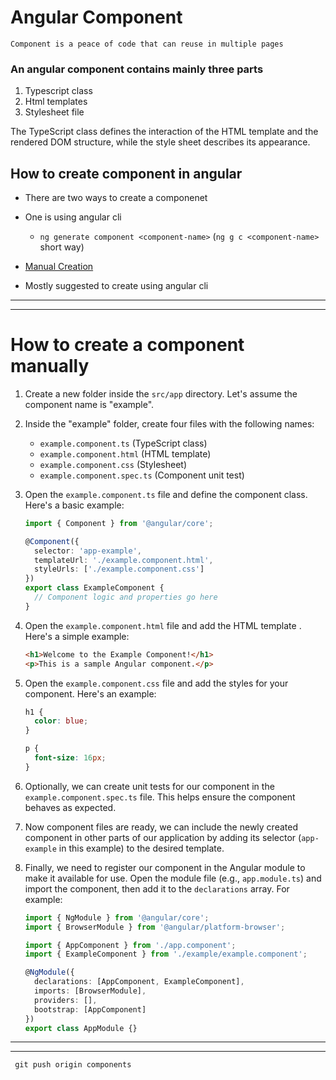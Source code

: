 # Angular Component

`Component is a peace of code that can reuse in multiple pages`

### An angular component contains mainly three parts
 1. Typescript class
 2. Html templates
 3. Stylesheet file

The TypeScript class defines the interaction of the HTML template and the rendered DOM structure, while the style sheet describes its appearance.

## How to create component in angular
  - There are two ways to create a componenet 
   - One is using angular cli
     - `ng generate component <component-name>` (`ng g c <component-name>` short way)

   - [Manual Creation](#how-to-create-a-component-manually)
 

 - Mostly suggested to create using angular cli  

 ---
 ---

# How to create a component manually
1. Create a new folder inside the `src/app` directory. Let's assume the component name is "example".

2. Inside the "example" folder, create four files with the following names:
   - `example.component.ts` (TypeScript class)
   - `example.component.html` (HTML template)
   - `example.component.css` (Stylesheet)
   - `example.component.spec.ts` (Component unit test)

3. Open the `example.component.ts` file and define the component class. Here's a basic example:

   ```typescript
   import { Component } from '@angular/core';

   @Component({
     selector: 'app-example',
     templateUrl: './example.component.html',
     styleUrls: ['./example.component.css']
   })
   export class ExampleComponent {
     // Component logic and properties go here
   }
   ```

4. Open the `example.component.html` file and add the HTML template . Here's a simple example:

   ```html
   <h1>Welcome to the Example Component!</h1>
   <p>This is a sample Angular component.</p>
   ```

5. Open the `example.component.css` file and add the styles for your component. Here's an example:

   ```css
   h1 {
     color: blue;
   }

   p {
     font-size: 16px;
   }
   ```

6. Optionally, we can create unit tests for our component in the `example.component.spec.ts` file. This helps ensure the component behaves as expected.

7. Now  component files are ready, we can include the newly created component in other parts of our application by adding its selector (`app-example` in this example) to the desired template.

8. Finally, we need to register our component in the Angular module to make it available for use. Open the module file (e.g., `app.module.ts`) and import the component, then add it to the `declarations` array. For example:

   ```typescript
   import { NgModule } from '@angular/core';
   import { BrowserModule } from '@angular/platform-browser';

   import { AppComponent } from './app.component';
   import { ExampleComponent } from './example/example.component';

   @NgModule({
     declarations: [AppComponent, ExampleComponent],
     imports: [BrowserModule],
     providers: [],
     bootstrap: [AppComponent]
   })
   export class AppModule {}
   ```
---
---
` git push origin components`